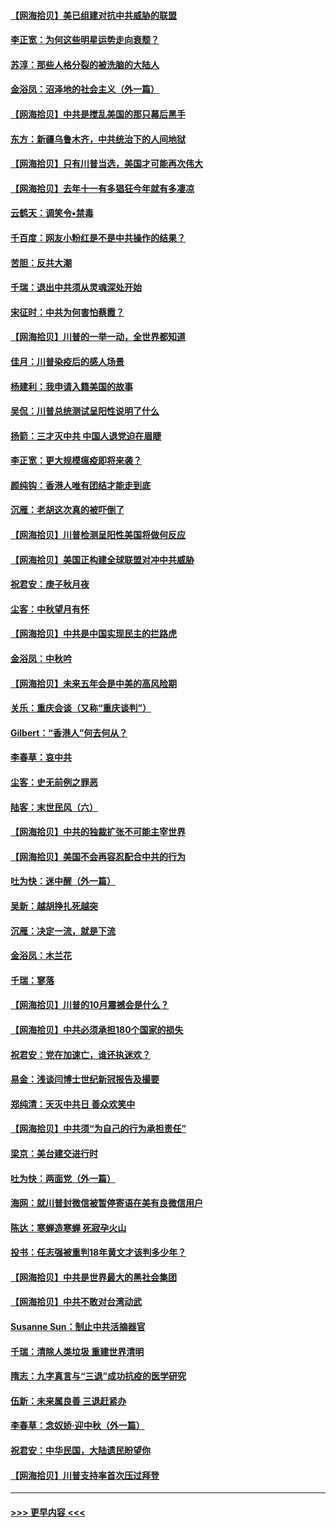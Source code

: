 #### [【网海拾贝】美已组建对抗中共威胁的联盟](../pages/nsc993/n12469018.md?t=10121151) 
#### [李正宽：为何这些明星运势走向衰颓？](../pages/nsc993/n12468730.md?t=10121151) 
#### [苏淳：那些人格分裂的被洗脑的大陆人](../pages/nsc993/n12467858.md?t=10121151) 
#### [金浴凤：沼泽地的社会主义（外一篇）](../pages/nsc993/n12467792.md?t=10121151) 
#### [【网海拾贝】中共是搅乱美国的那只幕后黑手](../pages/nsc993/n12467700.md?t=10121151) 
#### [东方：新疆乌鲁木齐，中共统治下的人间地狱](../pages/nsc993/n12466075.md?t=10121151) 
#### [【网海拾贝】只有川普当选，美国才可能再次伟大](../pages/nsc993/n12466013.md?t=10121151) 
#### [【网海拾贝】去年十一有多猖狂今年就有多凄凉](../pages/nsc993/n12463649.md?t=10121151) 
#### [云鹤天：调笑令▪禁毒](../pages/nsc993/n12462975.md?t=10121151) 
#### [千百度：网友小粉红是不是中共操作的结果？](../pages/nsc993/n12461025.md?t=10121151) 
#### [苦胆：反共大潮](../pages/nsc993/n12459469.md?t=10121151) 
#### [千瑞：退出中共须从灵魂深处开始](../pages/nsc993/n12459437.md?t=10121151) 
#### [宋征时：中共为何害怕蔡霞？](../pages/nsc993/n12459097.md?t=10121151) 
#### [【网海拾贝】川普的一举一动，全世界都知道](../pages/nsc993/n12458825.md?t=10121151) 
#### [佳月：川普染疫后的感人场景](../pages/nsc993/n12456994.md?t=10121151) 
#### [杨建利：我申请入籍美国的故事](../pages/nsc993/n12455635.md?t=10121151) 
#### [吴侃：川普总统测试呈阳性说明了什么](../pages/nsc993/n12451869.md?t=10121151) 
#### [扬箭：三才灭中共 中国人退党迫在眉睫](../pages/nsc993/n12451842.md?t=10121151) 
#### [李正宽：更大规模瘟疫即将来袭？](../pages/nsc993/n12451455.md?t=10121151) 
#### [颜纯钩：香港人唯有团结才能走到底](../pages/nsc993/n12450870.md?t=10121151) 
#### [沉雁：老胡这次真的被吓倒了](../pages/nsc993/n12449796.md?t=10121151) 
#### [【网海拾贝】川普检测呈阳性美国将做何反应](../pages/nsc993/n12449042.md?t=10121151) 
#### [【网海拾贝】美国正构建全球联盟对冲中共威胁](../pages/nsc993/n12446580.md?t=10121151) 
#### [祝君安：庚子秋月夜](../pages/nsc993/n12445870.md?t=10121151) 
#### [尘客：中秋望月有怀](../pages/nsc993/n12444632.md?t=10121151) 
#### [【网海拾贝】中共是中国实现民主的拦路虎](../pages/nsc993/n12443573.md?t=10121151) 
#### [金浴凤：中秋吟](../pages/nsc993/n12441773.md?t=10121151) 
#### [【网海拾贝】未来五年会是中美的高风险期](../pages/nsc993/n12440760.md?t=10121151) 
#### [关乐：重庆会谈（又称“重庆谈判”）](../pages/nsc993/n12437525.md?t=10121151) 
#### [Gilbert：“香港人”何去何从？](../pages/nsc993/n12435894.md?t=10121151) 
#### [李春草：哀中共](../pages/nsc993/n12435874.md?t=10121151) 
#### [尘客：史无前例之罪恶](../pages/nsc993/n12435762.md?t=10121151) 
#### [陆客：末世民风（六）](../pages/nsc993/n12435354.md?t=10121151) 
#### [【网海拾贝】中共的独裁扩张不可能主宰世界](../pages/nsc993/n12435151.md?t=10121151) 
#### [【网海拾贝】美国不会再容忍配合中共的行为](../pages/nsc993/n12433808.md?t=10121151) 
#### [吐为快：迷中醒（外一篇）](../pages/nsc993/n12433585.md?t=10121151) 
#### [吴新：越胡挣扎死越突](../pages/nsc993/n12433562.md?t=10121151) 
#### [沉雁：决定一流，就是下流](../pages/nsc993/n12432128.md?t=10121151) 
#### [金浴凤：木兰花](../pages/nsc993/n12432124.md?t=10121151) 
#### [千瑞：寥落](../pages/nsc993/n12432071.md?t=10121151) 
#### [【网海拾贝】川普的10月震撼会是什么？](../pages/nsc993/n12431624.md?t=10121151) 
#### [【网海拾贝】中共必须承担180个国家的损失](../pages/nsc993/n12428893.md?t=10121151) 
#### [祝君安：党在加速亡，谁还执迷欢？](../pages/nsc993/n12428652.md?t=10121151) 
#### [易金：浅谈闫博士世纪新冠报告及撮要](../pages/nsc993/n12426822.md?t=10121151) 
#### [郑纯清：天灭中共日 善众欢笑中](../pages/nsc993/n12426784.md?t=10121151) 
#### [【网海拾贝】中共须“为自己的行为承担责任”](../pages/nsc993/n12426067.md?t=10121151) 
#### [梁京：美台建交进行时](../pages/nsc993/n12424066.md?t=10121151) 
#### [吐为快：两面党（外一篇）](../pages/nsc993/n12424043.md?t=10121151) 
#### [海网：就川普封微信被暂停寄语在美有良微信用户](../pages/nsc993/n12424021.md?t=10121151) 
#### [陈达：寒蝉造寒蝉 死寂孕火山](../pages/nsc993/n12423958.md?t=10121151) 
#### [投书：任志强被重判18年黄文才该判多少年？](../pages/nsc993/n12423672.md?t=10121151) 
#### [【网海拾贝】中共是世界最大的黑社会集团](../pages/nsc993/n12423543.md?t=10121151) 
#### [【网海拾贝】中共不敢对台湾动武](../pages/nsc993/n12421418.md?t=10121151) 
#### [Susanne Sun：制止中共活摘器官](../pages/nsc993/n12419654.md?t=10121151) 
#### [千瑞：清除人类垃圾 重建世界清明](../pages/nsc993/n12419414.md?t=10121151) 
#### [隋志：九字真言与“三退”成功抗疫的医学研究](../pages/nsc993/n12419248.md?t=10121151) 
#### [伍新：未来属良善 三退赶紧办](../pages/nsc993/n12418496.md?t=10121151) 
#### [李春草：念奴娇·迎中秋（外一篇）](../pages/nsc993/n12418465.md?t=10121151) 
#### [祝君安：中华民国，大陆遗民盼望你](../pages/nsc993/n12418089.md?t=10121151) 
#### [【网海拾贝】川普支持率首次压过拜登](../pages/nsc993/n12418050.md?t=10121151) 

----
#### [ >>> 更早内容 <<< ](../indexes/nsc993-earlier.md)
